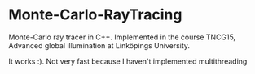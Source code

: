 # Monte-Carlo-RayTracing
Monte-Carlo ray tracer in C++. Implemented in the course TNCG15, Advanced global illumination at Linköpings University.

It works :). Not very fast because I haven't implemented multithreading
